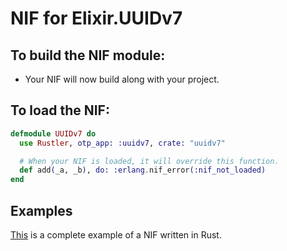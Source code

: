 # NIF for Elixir.UUIDv7

## To build the NIF module:

- Your NIF will now build along with your project.

## To load the NIF:

```elixir
defmodule UUIDv7 do
  use Rustler, otp_app: :uuidv7, crate: "uuidv7"

  # When your NIF is loaded, it will override this function.
  def add(_a, _b), do: :erlang.nif_error(:nif_not_loaded)
end
```

## Examples

[This](https://github.com/rusterlium/NifIo) is a complete example of a NIF written in Rust.
